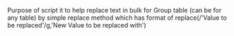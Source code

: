 Purpose of script it to help replace text in bulk for Group table (can be for any table) by simple replace method which has format of 
replace(/'Value to be replaced'/g,'New Value to be replaced with')
